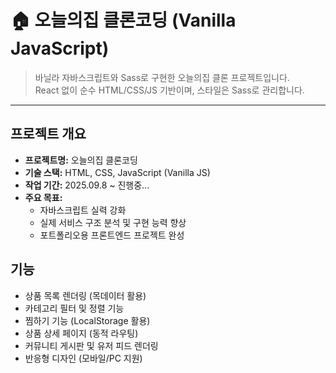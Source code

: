 # 🏠 오늘의집 클론코딩 (Vanilla JavaScript)

> 바닐라 자바스크립트와 Sass로 구현한 오늘의집 클론 프로젝트입니다.  
> React 없이 순수 HTML/CSS/JS 기반이며, 스타일은 Sass로 관리합니다.

---

## 프로젝트 개요

- **프로젝트명:** 오늘의집 클론코딩
- **기술 스택:** HTML, CSS, JavaScript (Vanilla JS)
- **작업 기간:** 2025.09.8 ~ 진행중...
- **주요 목표:**
  - 자바스크립트 실력 강화
  - 실제 서비스 구조 분석 및 구현 능력 향상
  - 포트폴리오용 프론트엔드 프로젝트 완성

## 기능

- 상품 목록 렌더링 (목데이터 활용)
- 카테고리 필터 및 정렬 기능
- 찜하기 기능 (LocalStorage 활용)
- 상품 상세 페이지 (동적 라우팅)
- 커뮤니티 게시판 및 유저 피드 렌더링
- 반응형 디자인 (모바일/PC 지원)
